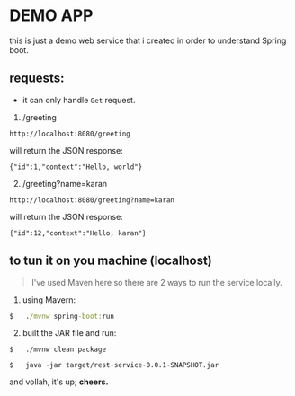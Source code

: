 #	DEMO APP

this is just a demo web service that i created in order to understand Spring boot.

##	requests:

*	it can only handle `Get` request.

1.	/greeting
```
http://localhost:8080/greeting
```

will return the JSON response:
```
{"id":1,"context":"Hello, world"}
```

2.	/greeting?name=karan
```
http://localhost:8080/greeting?name=karan
```

will return the JSON response:
```
{"id":12,"context":"Hello, karan"}
```

##	to tun it on you machine (localhost)

>	I've used Maven here so there are 2 ways to run the service locally.

1.	using Mavern:
```cmd
$	./mvnw spring-boot:run
```

2.	built the JAR file and run:
```
$	./mvnw clean package

$	java -jar target/rest-service-0.0.1-SNAPSHOT.jar
```

and vollah, it's up;
**cheers.**

